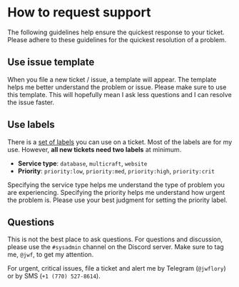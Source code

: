 How to request support
======================

The following guidelines help ensure the quickest response to your ticket.
Please adhere to these guidelines for the quickest resolution of a problem.


## Use issue template

When you file a new ticket / issue, a template will appear.
The template helps me better understand the problem or issue.
Please make sure to use this template.
This will hopefully mean I ask less questions and I can resolve the issue faster.


## Use labels

There is a [set of labels](https://github.com/jwflory/ccmc-infrastructure/labels "Labels to use for issues / tickets") you can use on a ticket.
Most of the labels are for my use.
However, **all new tickets need two labels** at minimum.

* **Service type**: `database`, `multicraft`, `website`
* **Priority**: `priority:low`, `priority:med`, `priority:high`, `priority:crit`

Specifying the service type helps me understand the type of problem you are experiencing.
Specifying the priority helps me understand how urgent the problem is.
Please use your best judgment for setting the priority label.


## Questions

This is not the best place to ask questions.
For questions and discussion, please use the `#sysadmin` channel on the Discord server.
Make sure to tag me, `@jwf`, to get my attention.

For urgent, critical issues, file a ticket and alert me by Telegram (`@jwflory`) or by SMS (`+1 (770) 527-8614`).

